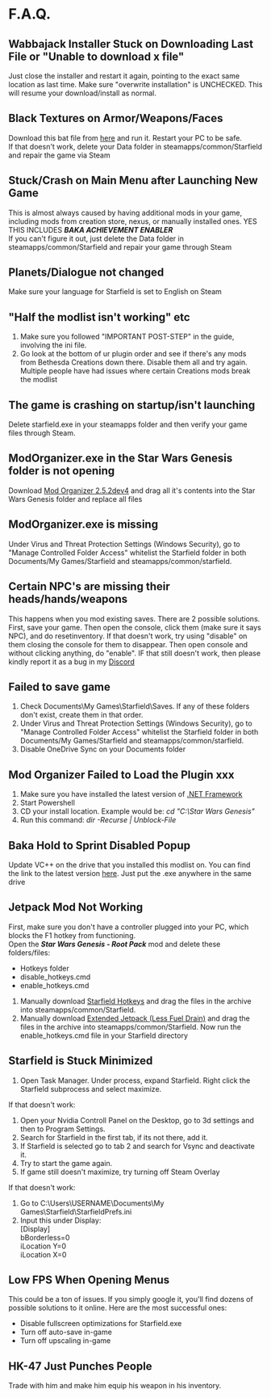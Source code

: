 # **F.A.Q.**
## Wabbajack Installer Stuck on Downloading Last File or "Unable to download x file"
   Just close the installer and restart it again, pointing to the exact same location as last time. Make sure "overwrite installation" is UNCHECKED. This will resume your download/install as normal. <br />
## Black Textures on Armor/Weapons/Faces <br />
   Download this bat file from [here](https://www.nexusmods.com/starfield/mods/6371?tab=files) and run it. Restart your PC to be safe.<br />
   If that doesn't work, delete your Data folder in steamapps/common/Starfield and repair the game via Steam<br />
## Stuck/Crash on Main Menu after Launching New Game
   This is almost always caused by having additional mods in your game, including mods from creation store, nexus, or manually installed ones. YES THIS INCLUDES **_BAKA ACHIEVEMENT ENABLER_** <br />
   If you can't figure it out, just delete the Data folder in steamapps/common/Starfield and repair your game through Steam
## Planets/Dialogue not changed <br />
   Make sure your language for Starfield is set to English on Steam
## "Half the modlist isn't working" etc
   1. Make sure you followed "IMPORTANT POST-STEP" in the guide, involving the ini file.
   2. Go look at the bottom of ur plugin order and see if there's any mods from Bethesda Creations down there. Disable them all and try again. Multiple people have had issues where certain Creations mods break the modlist
## The game is crashing on startup/isn't launching <br />
   Delete starfield.exe in your steamapps folder and then verify your game files through Steam. 
## ModOrganizer.exe in the Star Wars Genesis folder is not opening<br />
   Download [Mod Organizer 2.5.2dev4](https://onedrive.live.com/?authkey=!ACOOWjZT3MUR068&id=371272C49A37CC4A!151853&cid=371272C49A37CC4A&parId=root&parQt=sharedby&o=OneUp) and drag all it's contents into the Star Wars Genesis folder and replace all files
## ModOrganizer.exe is missing<br />
   Under Virus and Threat Protection Settings (Windows Security), go to "Manage Controlled Folder Access" whitelist the Starfield folder in both Documents/My Games/Starfield and steamapps/common/starfield.
## Certain NPC's are missing their heads/hands/weapons <br />
   This happens when you mod existing saves. There are 2 possible solutions. First, save your game. Then open the console, click them (make sure it says NPC), and do resetinventory. If that doesn't work, try using "disable" on them closing the console for them to disappear. Then open console and without clicking anything, do "enable". IF that still doesn't work, then please kindly report it as a bug in my [Discord](https://discord.gg/sqKTwGRwwY)
## Failed to save game<br />
   1. Check Documents\My Games\Starfield\Saves. If any of these folders don't exist, create them in that order.
   2. Under Virus and Threat Protection Settings (Windows Security), go to "Manage Controlled Folder Access" whitelist the Starfield folder in both Documents/My Games/Starfield and steamapps/common/starfield.
   3. Disable OneDrive Sync on your Documents folder
## Mod Organizer Failed to Load the Plugin xxx
   1. Make sure you have installed the latest version of [.NET Framework](https://dotnet.microsoft.com/en-us/download/dotnet-framework)
   2. Start Powershell
   3. CD your install location. Example would be: _cd "C:\Star Wars Genesis"_
   4. Run this command: _dir -Recurse | Unblock-File_
## Baka Hold to Sprint Disabled Popup
   Update VC++ on the drive that you installed this modlist on. You can find the link to the latest version [here](https://learn.microsoft.com/en-us/cpp/windows/latest-supported-vc-redist?view=msvc-170). Just put the .exe anywhere in the same drive
## Jetpack Mod Not Working
   First, make sure you don't have a controller plugged into your PC, which blocks the F1 hotkey from functioning. <br />
   Open the **_Star Wars Genesis - Root Pack_** mod and delete these folders/files:<br />
   - Hotkeys folder
   - disable_hotkeys.cmd
   - enable_hotkeys.cmd<br />   
1. Manually download [Starfield Hotkeys](https://www.nexusmods.com/starfield/mods/1578?tab=files) and drag the files in the archive into steamapps/common/Starfield. <br />
2. Manually download [Extended Jetpack (Less Fuel Drain)](https://www.nexusmods.com/starfield/mods/3800?tab=files) and drag the files in the archive into steamapps/common/Starfield. Now run the enable_hotkeys.cmd file in your Starfield directory<br />

## Starfield is Stuck Minimized
1. Open Task Manager. Under process, expand Starfield. Right click the Starfield subprocess and select maximize.<br />

If that doesn't work:<br />
   
1. Open your Nvidia Controll Panel on the Desktop, go to 3d settings and then to Program Settings.
2. Search for Starfield in the first tab, if its not there, add it.
3. If Starfield is selected go to tab 2 and search for Vsync and deactivate it.
4. Try to start the game again.
5. If game still doesn't maximize, try turning off Steam Overlay<br />

If that doesn't work:<br />
   
1. Go to C:\Users\USERNAME\Documents\My Games\Starfield\StarfieldPrefs.ini
2. Input this under Display:<br />
   [Display] <br />
   bBorderless=0 <br />
   iLocation Y=0 <br />
   iLocation X=0 <br />
## Low FPS When Opening Menus
This could be a ton of issues. If you simply google it, you'll find dozens of possible solutions to it online. Here are the most successful ones:
- Disable fullscreen optimizations for Starfield.exe
- Turn off auto-save in-game
- Turn off upscaling in-game

## HK-47 Just Punches People
   Trade with him and make him equip his weapon in his inventory.
